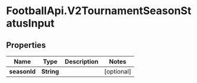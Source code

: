 # FootballApi.V2TournamentSeasonStatusInput

## Properties
Name | Type | Description | Notes
------------ | ------------- | ------------- | -------------
**seasonId** | **String** |  | [optional] 
